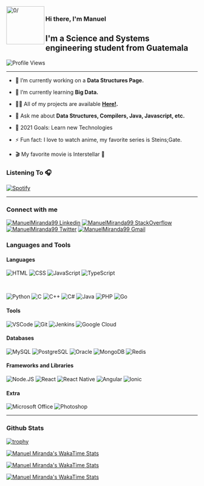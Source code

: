 <img align="left" width="100" height="100" src="https://raw.githubusercontent.com/sidbelbase/sidbelbase/master/wave.gif" alt="0/">

### Hi there, I'm Manuel

## I'm a Science and Systems engineering student from Guatemala

![Profile Views](https://komarev.com/ghpvc/?username=manuelmiranda99)

---

- 🔭 I’m currently working on a **Data Structures Page.**

- 🌱 I’m currently learning **Big Data.**

- 👨‍💻 All of my projects are available **[Here!][github].**

- 💬 Ask me about **Data Structures, Compilers, Java, Javascript, etc.**

- 🥅 2021 Goals: Learn new Technologies

- ⚡ Fun fact: I love to watch anime, my favorite series is Steins;Gate.

- 🎬 My favorite movie is Interstellar 🚀

### Listening To 🎧

[![Spotify](https://novatorem-manuelmiranda99.vercel.app/api/spotify)][spotify]

---

### Connect with me

[<img alt="ManuelMiranda99 Linkedin" src="https://img.shields.io/badge/LinkedIn-0077B5?style=for-the-badge&logo=linkedin&logoColor=white" />][linkedin] [<img alt="ManuelMiranda99 StackOverflow" src="https://img.shields.io/badge/Stack_Overflow-FE7A16?style=for-the-badge&logo=stack-overflow&logoColor=white" />][stackoverflow] [<img alt="ManuelMiranda99 Twitter" src="https://img.shields.io/badge/Twitter-1DA1F2?style=for-the-badge&logo=twitter&logoColor=white" />][twitter] [<img alt="ManuelMiranda99 Gmail" src="https://img.shields.io/badge/Gmail-D14836?style=for-the-badge&logo=gmail&logoColor=white" />][gmail]

### Languages and Tools

#### Languages

<p>
    <img alt="HTML" src="https://img.shields.io/badge/HTML5-E34F26?style=for-the-badge&logo=html5&logoColor=white" />
    <img alt="CSS" src="https://img.shields.io/badge/CSS3-1572B6?style=for-the-badge&logo=css3&logoColor=white" />
    <img alt="JavaScript" src="https://img.shields.io/badge/JavaScript-323330?style=for-the-badge&logo=javascript&logoColor=F7DF1E" />
    <img alt="TypeScript" src="https://img.shields.io/badge/TypeScript-007ACC?style=for-the-badge&logo=typescript&logoColor=white" />
</p>
<br />
<p>
    <img alt="Python" src="https://img.shields.io/badge/Python-3776AB?style=for-the-badge&logo=python&logoColor=white" />
    <img alt="C" src="https://img.shields.io/badge/C-00599C?style=for-the-badge&logo=c&logoColor=white" />
    <img alt="C++" src="https://img.shields.io/badge/C%2B%2B-00599C?style=for-the-badge&logo=c%2B%2B&logoColor=white" />
    <img alt="C#" src="https://img.shields.io/badge/C%23-239120?style=for-the-badge&logo=c-sharp&logoColor=white" />
    <img alt="Java" src="https://img.shields.io/badge/Java-ED8B00?style=for-the-badge&logo=java&logoColor=white" />
    <img alt="PHP" src="https://img.shields.io/badge/PHP-777BB4?style=for-the-badge&logo=php&logoColor=white" />
    <img alt="Go" src="https://img.shields.io/badge/Go-00ADD8?style=for-the-badge&logo=go&logoColor=white" />
</p>

#### Tools

<p>
    <img alt="VSCode" src="https://img.shields.io/badge/Visual_Studio_Code-0078D4?style=for-the-badge&logo=visual%20studio%20code&logoColor=white" />
    <img alt="Git" src="https://img.shields.io/badge/Git-F05032?style=for-the-badge&logo=git&logoColor=white" />
    <img alt="Jenkins" src="https://img.shields.io/badge/Jenkins-D24939?style=for-the-badge&logo=Jenkins&logoColor=white" />
    <img alt="Google Cloud" src="https://img.shields.io/badge/Google_Cloud-4285F4?style=for-the-badge&logo=google-cloud&logoColor=white" />
</p>

#### Databases

<p>
    <img alt="MySQL" src="https://img.shields.io/badge/MySQL-00000F?style=for-the-badge&logo=mysql&logoColor=white" />
    <img alt="PostgreSQL" src="https://img.shields.io/badge/PostgreSQL-316192?style=for-the-badge&logo=postgresql&logoColor=white" />
    <img alt="Oracle" src="https://img.shields.io/badge/Oracle-F80000?style=for-the-badge&logo=oracle&logoColor=black" />
    <img alt="MongoDB" src="https://img.shields.io/badge/MongoDB-4EA94B?style=for-the-badge&logo=mongodb&logoColor=white" />
    <img alt="Redis" src="https://img.shields.io/badge/redis-%23DD0031.svg?&style=for-the-badge&logo=redis&logoColor=white" />
</p>

#### Frameworks and Libraries

<p>
    <img alt="Node.JS" src="https://img.shields.io/badge/Node.js-43853D?style=for-the-badge&logo=node-dot-js&logoColor=white" />
    <img alt="React" src="https://img.shields.io/badge/React-20232A?style=for-the-badge&logo=react&logoColor=61DAFB" />
    <img alt="React Native" src="https://img.shields.io/badge/React_Native-20232A?style=for-the-badge&logo=react&logoColor=61DAFB" />
    <img alt="Angular" src="https://img.shields.io/badge/Angular-DD0031?style=for-the-badge&logo=angular&logoColor=white" />
    <img alt="Ionic" src="https://img.shields.io/badge/Ionic-3880FF?style=for-the-badge&logo=ionic&logoColor=white" />
</p>

#### Extra

<p>
    <img alt="Microsoft Office" src="https://img.shields.io/badge/Microsoft_Office-D83B01?style=for-the-badge&logo=microsoft-office&logoColor=white" />
    <img alt="Photoshop" src="https://img.shields.io/badge/Adobe%20Photoshop-31A8FF?style=for-the-badge&logo=Adobe%20Photoshop&logoColor=black" />
</p>

---

### Github Stats

[![trophy](https://github-profile-trophy.vercel.app/?username=manuelmiranda99&theme=dracula&rank=SECRET,SSS,SS,S,AAA,AA,A,B,C)][readmetrophy]

[![Manuel Miranda's WakaTime Stats](https://github-readme-stats.vercel.app/api?username=manuelmiranda99&count_private=true&show_icons=true&theme=dracula)][readmestats]

[![Manuel Miranda's WakaTime Stats](https://github-readme-stats.vercel.app/api/top-langs/?username=manuelmiranda99&layout=compact&langs_count=6&theme=dracula)][readmestats]

[![Manuel Miranda's WakaTime Stats](https://github-readme-streak-stats.herokuapp.com/?user=manuelmiranda99&theme=dracula)][readmestreak]

<!--[![Manuel Miranda's WakaTime Stats](https://github-readme-stats.vercel.app/api/wakatime?username=manuelmiranda99&layout=compact)](https://github.com/anuraghazra/github-readme-stats)-->

[github]: https://github.com/ManuelMiranda99
[spotify]: https://open.spotify.com/user/manolomiranda99
[linkedin]: https://www.linkedin.com/in/amanuelma/
[stackoverflow]: https://es.stackoverflow.com/users/232611
[twitter]: https://twitter.com/miranda_manuu
[gmail]: mailto:manuel.miranda.99@gmail.com
[readmetrophy]: https://github.com/ryo-ma/github-profile-trophy
[readmestats]: https://github.com/anuraghazra/github-readme-stats
[readmestreak]: https://github.com/DenverCoder1/github-readme-streak-stats
